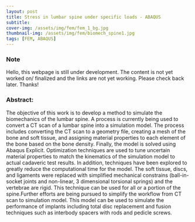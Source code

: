 ```yaml
---
layout: post
title: Stress in lumbar spine under specific loads - ABAQUS
subtitle: 
cover-img: /assets/img/fem/fem_1_bg.jpg
thumbnail-img: /assets/img/fem/biomech_spine1.jpg
tags: [FEM, ABAQUS]
---
```


<h3>Note</h3>
Hello, this webpage is still under development. The content is not yet worked on/ finalized and the links are not yet working. Please check back later. Thanks!

<!-- 
<p style="text-align: center; font-size:30px">Hey There!</p>

<div style="text-align: justify; padding: 0px 0px 0px -50px"> Sorry, the page you are looking for is not built completely or deployed yet. &emsp; Hopefully, It will be up and running in no time.&emsp;<br><br></div>
<img src="/assets/img/under_construction.png" alt="Sky" style="display: block; margin-right: auto; margin-left: auto;">

<p style="text-align: justify; font-size:30px">Check out other pages!! </p>

<a href="/2022-08-04-post1/" target="_blank" title="Certificate link">Test Page</a> -->

<h3>Abstract: </h3>
<p>
The objective of this work is to develop a method to simulate the biomechanics of the lumbar spine. A process is currently being used to convert a CT scan of a lumbar spine into a simulation model. The process includes converting the CT scan to a geometry file, creating a mesh of the bone and soft tissue, and assigning material properties to each element of the bone based on the bone density. Finally, the model is solved using Abaqus Explicit. Optimization techniques are used to tune uncertain material properties to match the kinematics of the simulation model to actual cadaveric test results. In addition, techniques have been explored to greatly reduce the computational time for the model. The soft tissue, discs, and ligaments were replaced with simplified mechanical constrains (ball-in-socket joints and non-linear, 3 dimensional torsional springs) and the vertebrae are rigid. This technique can be used for all or a portion of the spine.Further efforts are being pursued to simplify the workflow from CT scan to simulation model. This model can be used to simulate the performance of implants including total disc replacement and fusion techniques such as interbody spacers with rods and pedicle screws.
</p>